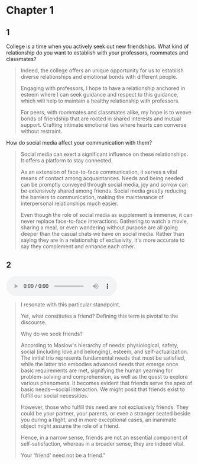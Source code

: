# Chapter 1

## 1

College is a time when you actively seek out new friendships. What kind of relationship do you want to establish with your professors, roommates and classmates?

> Indeed, the college offers an unique opportunity for us to establish diverse relationships and emotional bonds with different people.
>
> Engaging with professors, I hope to have a relationship anchored in esteem where I can seek guidance and respect to this guidance, which will help to maintain a healthy relationship with professors.
>
> For peers, with roommates and classmates alike, my hope is to weave bonds of friendship that are rooted in shared interests and mutual support. Crafting intimate emotional ties where hearts can converse without restraint.

How do social media affect your communication with them?

> Social media can exert a significant influence on these relationships. It offers a platform to stay connected.
>
> As an extension of face-to-face communication, it serves a vital means of contact among acquaintances. Needs and being needed can be promptly conveyed through social media, joy and sorrow can be extensively shared among friends. Social media greatly reducing the barriers to communication, making the maintenance of interpersonal relationships much easier.
>
> Even though the role of social media as supplement is immense, it can never replace face-to-face interactions. Gathering to watch a movie, sharing a meal, or even wandering without purpose are all going deeper than the casual chats we have on social media. Rather than saying they are in a relationship of exclusivity, it's more accurate to say they complement and enhance each other.

## 2

<audio controls>
  <source src="https://cdn.jsdelivr.net/gh/Bengerthelorf/Contents@main/hw_1.mp3" type="audio/mpeg">
  Your browser does not support the audio element.
</audio>

> I resonate with this particular standpoint.
>
> Yet, what constitutes a friend? Defining this term is pivotal to the discourse.
>
> Why do we seek friends?
>
> According to Maslow's hierarchy of needs: physiological, safety, social (including love and belonging), esteem, and self-actualization. The initial trio represents fundamental needs that must be satisfied, while the latter trio embodies advanced needs that emerge once basic requirements are met, signifying the human yearning for problem-solving and comprehension, as well as the quest to explore various phenomena. It becomes evident that friends serve the apex of basic needs—social interaction. We might posit that friends exist to fulfill our social necessities.
>
> However, those who fulfill this need are not exclusively friends. They could be your partner, your parents, or even a stranger seated beside you during a flight, and in more exceptional cases, an inanimate object might assume the role of a friend.
>
> Hence, in a narrow sense, friends are not an essential component of self-satisfaction, whereas in a broader sense, they are indeed vital.
>
> Your 'friend' need not be a friend."
